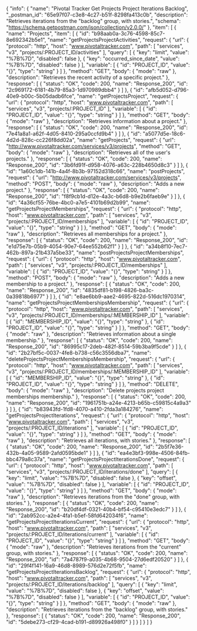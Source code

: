 {
  "info": {
    "name": "Pivotal Tracker Get Projects Project Iterations Backlog",
    "_postman_id": "65e97f07-c3e8-4c27-b51f-8298fa413c0b",
    "description": "Retrieves iterations from the \"backlog\" group, with stories.",
    "schema": "https://schema.getpostman.com/json/collection/v2.0.0/"
  },
  "item": [
    {
      "name": "Projects",
      "item": [
        {
          "id": "b98aab0a-3c76-4598-85c7-8e692342b5e1",
          "name": "getProjectsProjectActivities",
          "request": {
            "url": {
              "protocol": "http",
              "host": "www.pivotaltracker.com",
              "path": [
                "services",
                "v3",
                "projects/:PROJECT_ID/activities"
              ],
              "query": [
                {
                  "key": "limit",
                  "value": "%7B%7D",
                  "disabled": false
                },
                {
                  "key": "occurred_since_date",
                  "value": "%7B%7D",
                  "disabled": false
                }
              ],
              "variable": [
                {
                  "id": "PROJECT_ID",
                  "value": "{}",
                  "type": "string"
                }
              ]
            },
            "method": "GET",
            "body": {
              "mode": "raw"
            },
            "description": "Retrieves the recent activity of a specific project."
          },
          "response": [
            {
              "status": "OK",
              "code": 200,
              "name": "Response_200",
              "id": "2c969172-6181-4b79-85a3-1d970989dbb4"
            }
          ]
        },
        {
          "id": "afb5d052-d796-40e9-b00c-5b05dadb6fce",
          "name": "getProjectsProject",
          "request": {
            "url": {
              "protocol": "http",
              "host": "www.pivotaltracker.com",
              "path": [
                "services",
                "v3",
                "projects/:PROJECT_ID"
              ],
              "variable": [
                {
                  "id": "PROJECT_ID",
                  "value": "{}",
                  "type": "string"
                }
              ]
            },
            "method": "GET",
            "body": {
              "mode": "raw"
            },
            "description": "Retrieves information about a project."
          },
          "response": [
            {
              "status": "OK",
              "code": 200,
              "name": "Response_200",
              "id": "7e41a8a1-a62f-4d05-8410-295a0ccfd9b4"
            }
          ]
        },
        {
          "id": "a5077d5e-18c6-4d2d-828c-cc226f8dd02a",
          "name": "getProjects",
          "request": {
            "url": "http://www.pivotaltracker.com/services/v3/projects",
            "method": "GET",
            "body": {
              "mode": "raw"
            },
            "description": "Retrieves all of the user's projects."
          },
          "response": [
            {
              "status": "OK",
              "code": 200,
              "name": "Response_200",
              "id": "3b6fd91f-d958-4076-a63c-228b4650d8c3"
            }
          ]
        },
        {
          "id": "1a60c1db-141b-4a4f-8b3b-97152d318c66",
          "name": "postProjects",
          "request": {
            "url": "http://www.pivotaltracker.com/services/v3/projects",
            "method": "POST",
            "body": {
              "mode": "raw"
            },
            "description": "Adds a new project."
          },
          "response": [
            {
              "status": "OK",
              "code": 200,
              "name": "Response_200",
              "id": "f8f9cb1d-d12e-4a3c-b6d8-b9e2b6faeb9e"
            }
          ]
        },
        {
          "id": "4a36cf55-76be-4bc0-a7e5-4101b69d2b99",
          "name": "getProjectsProjectMemberships",
          "request": {
            "url": {
              "protocol": "http",
              "host": "www.pivotaltracker.com",
              "path": [
                "services",
                "v3",
                "projects/:PROJECT_ID/memberships"
              ],
              "variable": [
                {
                  "id": "PROJECT_ID",
                  "value": "{}",
                  "type": "string"
                }
              ]
            },
            "method": "GET",
            "body": {
              "mode": "raw"
            },
            "description": "Retrieves all memberships for a project."
          },
          "response": [
            {
              "status": "OK",
              "code": 200,
              "name": "Response_200",
              "id": "e1d75e7b-05b9-4054-90e7-64ee552b62f1"
            }
          ]
        },
        {
          "id": "a34b8f10-7ec7-462b-897a-21b437a5be33",
          "name": "postProjectsProjectMemberships",
          "request": {
            "url": {
              "protocol": "http",
              "host": "www.pivotaltracker.com",
              "path": [
                "services",
                "v3",
                "projects/:PROJECT_ID/memberships"
              ],
              "variable": [
                {
                  "id": "PROJECT_ID",
                  "value": "{}",
                  "type": "string"
                }
              ]
            },
            "method": "POST",
            "body": {
              "mode": "raw"
            },
            "description": "Adds a new membership to a project."
          },
          "response": [
            {
              "status": "OK",
              "code": 200,
              "name": "Response_200",
              "id": "4835df81-b198-4826-ba3c-0a39818b6977"
            }
          ]
        },
        {
          "id": "e8ae6bb9-aae2-4695-822d-516dc1970314",
          "name": "getProjectsProjectMembershipsMembership",
          "request": {
            "url": {
              "protocol": "http",
              "host": "www.pivotaltracker.com",
              "path": [
                "services",
                "v3",
                "projects/:PROJECT_ID/memberships/:MEMBERSHIP_ID"
              ],
              "variable": [
                {
                  "id": "MEMBERSHIP_ID",
                  "value": "{}",
                  "type": "string"
                },
                {
                  "id": "PROJECT_ID",
                  "value": "{}",
                  "type": "string"
                }
              ]
            },
            "method": "GET",
            "body": {
              "mode": "raw"
            },
            "description": "Retrieves information about a single membership."
          },
          "response": [
            {
              "status": "OK",
              "code": 200,
              "name": "Response_200",
              "id": "86995c17-2deb-482f-8514-59b3ba9f5cde"
            }
          ]
        },
        {
          "id": "2b27bf5c-0037-4fe8-b738-c56c3556dba7",
          "name": "deleteProjectsProjectMembershipsMembership",
          "request": {
            "url": {
              "protocol": "http",
              "host": "www.pivotaltracker.com",
              "path": [
                "services",
                "v3",
                "projects/:PROJECT_ID/memberships/:MEMBERSHIP_ID"
              ],
              "variable": [
                {
                  "id": "MEMBERSHIP_ID",
                  "value": "{}",
                  "type": "string"
                },
                {
                  "id": "PROJECT_ID",
                  "value": "{}",
                  "type": "string"
                }
              ]
            },
            "method": "DELETE",
            "body": {
              "mode": "raw"
            },
            "description": "Delete projects project memberships membership."
          },
          "response": [
            {
              "status": "OK",
              "code": 200,
              "name": "Response_200",
              "id": "1961751b-a24e-4213-b65b-c59815c4a9a3"
            }
          ]
        },
        {
          "id": "b83943fd-1fd8-4070-a410-2fda3a184276",
          "name": "getProjectsProjectIterations",
          "request": {
            "url": {
              "protocol": "http",
              "host": "www.pivotaltracker.com",
              "path": [
                "services",
                "v3",
                "projects/:PROJECT_ID/iterations"
              ],
              "variable": [
                {
                  "id": "PROJECT_ID",
                  "value": "{}",
                  "type": "string"
                }
              ]
            },
            "method": "GET",
            "body": {
              "mode": "raw"
            },
            "description": "Retrieves all iterations, with stories."
          },
          "response": [
            {
              "status": "OK",
              "code": 200,
              "name": "Response_200",
              "id": "2b5f7e36-432b-4a05-9589-2afd0595bde1"
            }
          ]
        },
        {
          "id": "ea4e3bf3-998e-4506-84fb-bbc479a8c37a",
          "name": "getProjectsProjectIterationsDone",
          "request": {
            "url": {
              "protocol": "http",
              "host": "www.pivotaltracker.com",
              "path": [
                "services",
                "v3",
                "projects/:PROJECT_ID/iterations/done"
              ],
              "query": [
                {
                  "key": "limit",
                  "value": "%7B%7D",
                  "disabled": false
                },
                {
                  "key": "offset",
                  "value": "%7B%7D",
                  "disabled": false
                }
              ],
              "variable": [
                {
                  "id": "PROJECT_ID",
                  "value": "{}",
                  "type": "string"
                }
              ]
            },
            "method": "GET",
            "body": {
              "mode": "raw"
            },
            "description": "Retrieves iterations from the \"done\" group, with stories."
          },
          "response": [
            {
              "status": "OK",
              "code": 200,
              "name": "Response_200",
              "id": "b20df4df-0321-40b4-bf54-c95410e3edc7"
            }
          ]
        },
        {
          "id": "2ab952cc-a2e4-4fa1-b5ef-58fd642034f6",
          "name": "getProjectsProjectIterationsCurrent",
          "request": {
            "url": {
              "protocol": "http",
              "host": "www.pivotaltracker.com",
              "path": [
                "services",
                "v3",
                "projects/:PROJECT_ID/iterations/current"
              ],
              "variable": [
                {
                  "id": "PROJECT_ID",
                  "value": "{}",
                  "type": "string"
                }
              ]
            },
            "method": "GET",
            "body": {
              "mode": "raw"
            },
            "description": "Retrieves iterations from the \"current\" group, with stories."
          },
          "response": [
            {
              "status": "OK",
              "code": 200,
              "name": "Response_200",
              "id": "7a4787f9-a035-4b68-9504-27d6edf20520"
            }
          ]
        },
        {
          "id": "29f4f141-16a9-46d8-8989-576d2e72f5fb",
          "name": "getProjectsProjectIterationsBacklog",
          "request": {
            "url": {
              "protocol": "http",
              "host": "www.pivotaltracker.com",
              "path": [
                "services",
                "v3",
                "projects/:PROJECT_ID/iterations/backlog"
              ],
              "query": [
                {
                  "key": "limit",
                  "value": "%7B%7D",
                  "disabled": false
                },
                {
                  "key": "offset",
                  "value": "%7B%7D",
                  "disabled": false
                }
              ],
              "variable": [
                {
                  "id": "PROJECT_ID",
                  "value": "{}",
                  "type": "string"
                }
              ]
            },
            "method": "GET",
            "body": {
              "mode": "raw"
            },
            "description": "Retrieves iterations from the \"backlog\" group, with stories."
          },
          "response": [
            {
              "status": "OK",
              "code": 200,
              "name": "Response_200",
              "id": "5debe273-cf29-4cad-b191-d89926a498f0"
            }
          ]
        }
      ]
    }
  ]
}